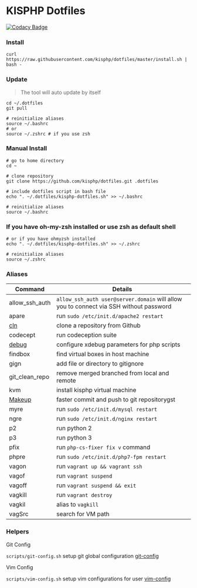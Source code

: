 # KISPHP Dotfiles

[![Codacy Badge](https://api.codacy.com/project/badge/Grade/0c226a27d3a441f8a138d42aacd882ea)](https://www.codacy.com/app/mariusbogdan83/dotfiles?utm_source=github.com&amp;utm_medium=referral&amp;utm_content=kisphp/dotfiles&amp;utm_campaign=Badge_Grade)

### Install

```
curl https://raw.githubusercontent.com/kisphp/dotfiles/master/install.sh | bash -
```

### Update

> The tool will auto update by itself

```
cd ~/.dotfiles
git pull

# reinitialize aliases
source ~/.bashrc
# or
source ~/.zshrc # if you use zsh
```

### Manual Install

```
# go to home directory
cd ~ 

# clone repository
git clone https://github.com/kisphp/dotfiles.git .dotfiles

# include dotfiles script in bash file
echo ". ~/.dotfiles/kisphp-dotfiles.sh" >> ~/.bashrc

# reinitialize aliases
source ~/.bashrc
```

### If you have oh-my-zsh installed or use zsh as default shell
```
# or if you have ohmyzsh installed
echo ". ~/.dotfiles/kisphp-dotfiles.sh" >> ~/.zshrc

# reinitialize aliases
source ~/.zshrc
```

### Aliases

| Command | Details |
| --- | --- |
| allow_ssh_auth | `allow_ssh_auth user@server.domain` will allow you to connect via SSH without password |
| apare | run `sudo /etc/init.d/apache2 restart` |
| [cln](docs/cln.md) | clone a repository from Github |
| codecept | run codeception suite |
| [debug](docs/debug.md) | configure xdebug parameters for php scripts |
| findbox | find virtual boxes in host machine |
| gign | add file or directory to gitignore |
| git_clean_repo | remove merged branched from local and remote |
| kvm | install kisphp virtual machine |
| [Makeup](docs/makeup.md) | faster commit and push to git repositorygst |
| myre | run `sudo /etc/init.d/mysql restart` |
| ngre | run `sudo /etc/init.d/nginx restart` |
| p2 | run python 2 |
| p3 | run python 3 |
| pfix | run `php-cs-fixer fix v` command |
| phpre | run `sudo /etc/init.d/php7-fpm restart` |
| vagon | run `vagrant up && vagrant ssh` |
| vagof | run `vagrant suspend` |
| vagoff | run `vagrant suspend && exit` |
| vagkill | run `vagrant destroy` |
| vagkil | alias to `vagkill` |
| vagSrc | search for VM path |

### Helpers

Git Config
 
`scripts/git-config.sh` setup git global configuration [git-config](scripts/git-config.sh)
 
Vim Config

`scripts/vim-config.sh` setup vim configurations for user [vim-config](scripts/vim-config.sh)
